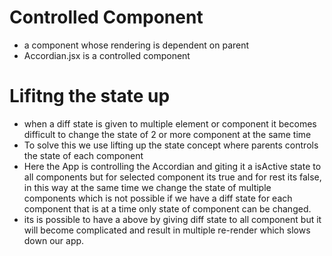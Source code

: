 # Controlled Component 
- a component whose rendering is dependent on parent
- Accordian.jsx is a controlled component 

# Lifitng the state up
- when a diff state is given to multiple element or component it becomes difficult to change the state of 2 or more component at the same time 
- To solve this we use lifting up the state concept where parents controls the state of each component
- Here the App is controlling the Accordian and giting it a isActive state to all components but for selected component its true and for rest its false, in this way at the same time we change the state of multiple components which is not possible if we have a diff state for each component that is at a time only state of component can be changed.
- its is possible to have a above by giving diff state to all component but it will become complicated and result in multiple re-render which slows down our app.
